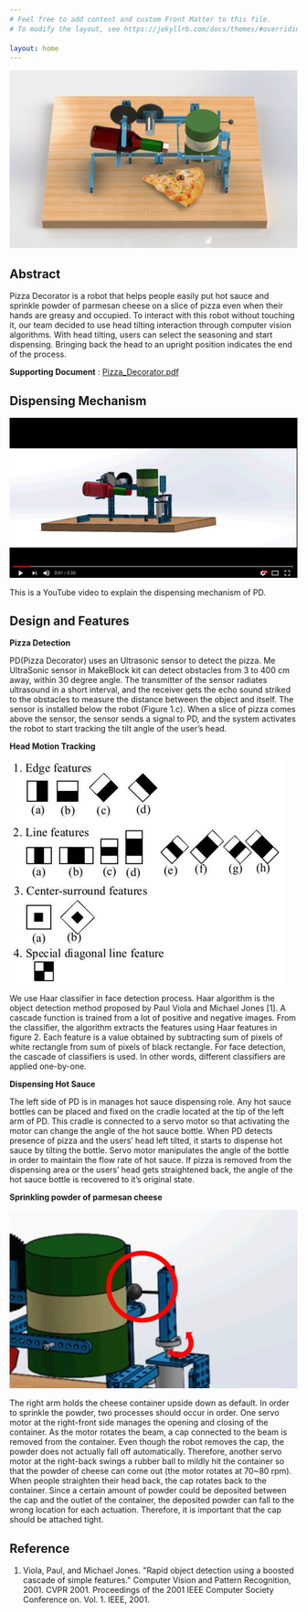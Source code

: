 ```yaml
---
# Feel free to add content and custom Front Matter to this file.
# To modify the layout, see https://jekyllrb.com/docs/themes/#overriding-theme-defaults

layout: home
---
```


![Figure 1](./images/figure1_raw_2.png)

## Abstract
Pizza Decorator is a robot that helps people easily put hot sauce and sprinkle powder of parmesan cheese on a slice of pizza even when their hands are greasy and occupied. To interact with this robot without touching it, our team decided to use head tilting interaction through computer vision algorithms. With head tilting, users can select the seasoning and start dispensing. Bringing back the head to an upright position indicates the end of the process.

**Supporting Document** : [Pizza_Decorator.pdf](https://drive.google.com/open?id=15bwW73Gr_6HPg6vfSgGvIvfDZ5POdev3)

## Dispensing Mechanism
[![video](./images/video_thumbnail.png)](https://youtu.be/Yl9aJqan97w)

This is a YouTube video to explain the dispensing mechanism of PD. 

## Design and Features

**Pizza Detection**

PD(Pizza Decorator) uses an Ultrasonic sensor to detect the pizza. Me UltraSonic sensor in MakeBlock kit can detect obstacles from 3 to 400 cm away, within 30 degree angle. The transmitter of the sensor radiates ultrasound in a short interval, and the receiver gets the echo sound striked to the obstacles to measure the distance between the object and itself.  The sensor is installed below the robot (Figure 1.c). When a slice of pizza comes above the sensor, the sensor sends a signal to PD, and the system activates the robot to start tracking the tilt angle of the user’s head.

**Head Motion Tracking**

![HAAR_features](./images/haar_features.jpg)

We use Haar classifier in face detection process. Haar algorithm is the object detection method proposed by Paul Viola and Michael Jones [1]. A cascade function is trained from a lot of positive and negative images. From the classifier, the algorithm extracts the features using Haar features in figure 2. Each feature is a value obtained by subtracting sum of pixels of white rectangle from sum of pixels of black rectangle. For face detection, the cascade of classifiers is used. In other words, different classifiers are applied one-by-one. 

**Dispensing Hot Sauce**

The left side of PD is in manages hot sauce dispensing role. Any hot sauce bottles can be placed and fixed on the cradle located at the tip of the left arm of PD. This cradle is connected to a servo motor so that activating the motor can change the angle of the hot sauce bottle. When PD detects presence of pizza and the users’ head left tilted, it starts to dispense hot sauce by tilting the bottle. Servo motor manipulates the angle of the bottle in order to maintain the flow rate of hot sauce. If pizza is removed from the dispensing area or the users’ head gets straightened back, the angle of the hot sauce bottle is recovered to it’s original state.  

**Sprinkling powder of parmesan cheese**

![rubber_ball](./images/rubber_ball.png)

The right arm holds the cheese container upside down as default. In order to sprinkle the powder, two processes should occur in order. One servo motor at the right-front side manages the opening and closing of the container. As the motor rotates the beam, a cap connected to the beam is removed from the container. Even though the robot removes the cap, the powder does not actually fall off automatically. Therefore, another servo motor at the right-back swings a rubber ball to mildly hit the container so that the powder of cheese can come out (the motor rotates at 70~80 rpm). When people straighten their head back, the cap rotates back to the container. Since a certain amount of powder could be deposited between the cap and the outlet of the container, the deposited powder can fall to the wrong location for each actuation. Therefore, it is important that the cap should be attached tight.

## Reference

1. Viola, Paul, and Michael Jones. "Rapid object detection using a boosted cascade of simple features." Computer Vision and Pattern Recognition, 2001. CVPR 2001. Proceedings of the 2001 IEEE Computer Society Conference on. Vol. 1. IEEE, 2001.